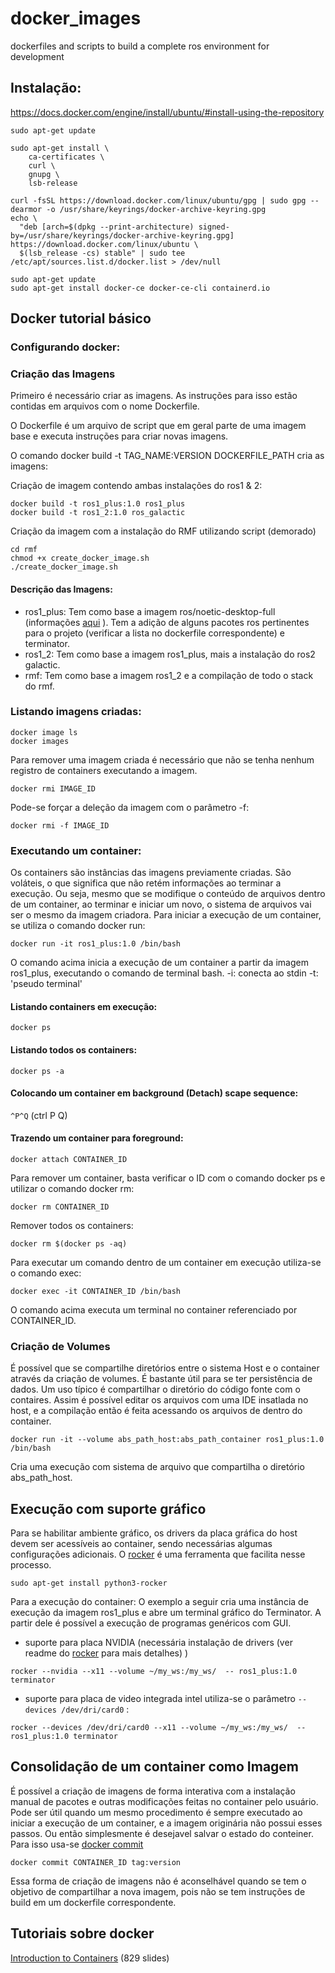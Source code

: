 # docker_images
dockerfiles and scripts to build a complete ros environment for development

## Instalação:
https://docs.docker.com/engine/install/ubuntu/#install-using-the-repository

```shell
sudo apt-get update

sudo apt-get install \
    ca-certificates \
    curl \
    gnupg \
    lsb-release

curl -fsSL https://download.docker.com/linux/ubuntu/gpg | sudo gpg --dearmor -o /usr/share/keyrings/docker-archive-keyring.gpg
echo \
  "deb [arch=$(dpkg --print-architecture) signed-by=/usr/share/keyrings/docker-archive-keyring.gpg] https://download.docker.com/linux/ubuntu \
  $(lsb_release -cs) stable" | sudo tee /etc/apt/sources.list.d/docker.list > /dev/null
  
sudo apt-get update
sudo apt-get install docker-ce docker-ce-cli containerd.io

```

## Docker tutorial básico
### Configurando docker:

### Criação das Imagens
Primeiro é necessário criar as imagens.
As instruções para isso estão contidas em arquivos com o nome Dockerfile.

O Dockerfile é um arquivo de script que em geral parte de uma imagem base e executa instruções para criar novas
imagens.

O comando docker build -t TAG_NAME:VERSION DOCKERFILE_PATH cria as imagens:

Criação de imagem contendo ambas instalações do ros1 & 2:
```shell
docker build -t ros1_plus:1.0 ros1_plus
docker build -t ros1_2:1.0 ros_galactic
```

Criação da imagem com a instalação do RMF utilizando script (demorado)
```shell
cd rmf
chmod +x create_docker_image.sh
./create_docker_image.sh
```

#### Descrição das Imagens:
* ros1_plus: Tem como base a imagem ros/noetic-desktop-full (informações [aqui](https://github.com/osrf/docker_images) ). Tem a adição de alguns pacotes ros pertinentes para o projeto (verificar a lista no dockerfile correspondente) e terminator.
* ros1_2: Tem como base a imagem ros1_plus, mais a instalação do ros2 galactic.
* rmf: Tem como base a imagem ros1_2 e a compilação de todo o stack do rmf.

### Listando imagens criadas:
```shell
docker image ls
docker images
```

Para remover uma imagem criada é necessário que não se tenha nenhum registro de containers executando a imagem.
```shell 
docker rmi IMAGE_ID
```
Pode-se forçar a deleção da imagem com o parâmetro -f:
```shell 
docker rmi -f IMAGE_ID
```


### Executando um container:
Os containers são instâncias das imagens previamente criadas. São voláteis, o que significa que não retém informações ao terminar a execução.
Ou seja, mesmo que se modifique o conteúdo de arquivos dentro de um container, ao terminar e iniciar um novo, o sistema de arquivos vai ser o mesmo da imagem criadora.
Para iniciar a execução de um container, se utiliza o comando docker run:

```shell
docker run -it ros1_plus:1.0 /bin/bash
```
O comando acima inicia a execução de um container a partir da imagem ros1_plus, executando o comando de terminal bash.
-i: conecta ao stdin
-t: 'pseudo terminal'


#### Listando containers em execução:
```shell
docker ps
```
#### Listando todos os containers:
```shell
docker ps -a
```

#### Colocando um container em background (Detach) scape sequence: 
`^P^Q` (ctrl P Q)

#### Trazendo um container para foreground: 
```shell
docker attach CONTAINER_ID
```

Para remover um container, basta verificar o ID com o comando docker ps e utilizar o comando docker rm:
```shell
docker rm CONTAINER_ID
```

Remover todos os containers:
```shell
docker rm $(docker ps -aq)
```

Para executar um comando dentro de um container em execução utiliza-se o comando exec:
```shell
docker exec -it CONTAINER_ID /bin/bash
```
O comando acima executa um terminal no container referenciado por CONTAINER_ID.



### Criação de Volumes
É possível que se compartilhe diretórios entre o sistema Host e o container através da criação de volumes.
É bastante útil para se ter persistência de dados. Um uso típico é compartilhar o diretório do código fonte com o contaires. Assim é possível editar os arquivos com uma IDE insatlada no host, e a compilação então é feita acessando os arquivos de dentro do container.

```shell
docker run -it --volume abs_path_host:abs_path_container ros1_plus:1.0 /bin/bash
```
Cria uma execução com sistema de arquivo que compartilha o diretório abs_path_host.

## Execução com suporte gráfico
Para se habilitar ambiente gráfico, os drivers da placa gráfica do host devem ser acessíveis ao container, sendo necessárias algumas configurações adicionais.
O [rocker](https://github.com/osrf/rocker) é uma ferramenta que facilita nesse processo.

`sudo apt-get install python3-rocker`

Para a execução do container:
O exemplo a seguir cria uma instância de execução da imagem ros1_plus e abre um terminal gráfico do Terminator. A partir dele é possível a execução de programas genéricos com GUI. 

* suporte para placa NVIDIA (necessária instalação de drivers (ver readme do [rocker](https://github.com/osrf/rocker) para mais detalhes) )
```shell
rocker --nvidia --x11 --volume ~/my_ws:/my_ws/  -- ros1_plus:1.0 terminator
```

* suporte para placa de video integrada intel utiliza-se o parâmetro `--devices /dev/dri/card0` : 
```shell
rocker --devices /dev/dri/card0 --x11 --volume ~/my_ws:/my_ws/  -- ros1_plus:1.0 terminator
```

## Consolidação de um container como Imagem
É possível a criação de imagens de forma interativa com a instalação manual de pacotes e outras modificações feitas no container pelo usuário.
Pode ser útil quando um mesmo procedimento é sempre executado ao iniciar a execução de um container, e a imagem originária não possui esses passos.
Ou então simplesmente é desejavel salvar o estado do conteiner. Para isso usa-se [docker commit](https://docs.docker.com/engine/reference/commandline/commit/)

```shell
docker commit CONTAINER_ID tag:version
```
Essa forma de criação de imagens não é aconselhável quando se tem o objetivo de compartilhar a nova imagem, pois não se tem instruções de build em um dockerfile correspondente.


## Tutoriais sobre docker
[Introduction to Containers](https://container.training/intro-selfpaced.yml.html) (829 slides)

